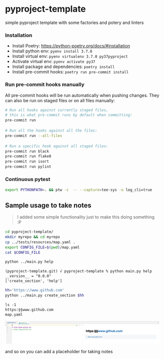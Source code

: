# pyproject-template

simple pyproject template with some factories and potery and linters

### Installation

* Install Poetry: <https://python-poetry.org/docs/#installation>
* Install python env: `pyenv install 3.7.0`
* Install virtual env: `pyenv virtualenv 3.7.0 py37pyproject`
* Activate virtual env: `pyenv activate py37`
* Install package and dependencies: `poetry install`
* Install pre-commit hooks: `poetry run pre-commit install`

### Run pre-commit hooks manually

All pre-commit hooks will be run automatically when pushing changes.
They can also be run on staged files or on all files manually:

```bash
# Run all hooks against currently staged files,
# this is what pre-commit runs by default when committing:
pre-commit run

# Run all the hooks against all the files:
pre-commit run --all-files

# Run a specific hook against all staged files:
pre-commit run black
pre-commit run flake8
pre-commit run isort
pre-commit run pylint
```

### Continuous pytest

```bash
export PYTHONPATH=. && ptw -c  -- --capture=tee-sys -o log_cli=true
```

## Sample usage to take notes
> I added some simple functionality just to make this doing something :P

```bash
cd pyproject-template/
mkdir myrepo && cd myrepo
cp ../tests/resources/map.yaml .
export CONFIG_FILE=$(pwd)/map.yaml
cat $CONFIG_FILE
```

```bash
python ../main.py help
```
```
(pyproject-template.git) √ pyproject-template % python main.py help
__version__ = "0.0.0"
['create_section', 'help']
```

```bash
hh='https://www.github.com'
python ../main.py create_section $hh
```
```
ls -1
https:§§www.github.com
map.yaml
```
![](img000.png)

and so on you can add a placeholder for taking notes
